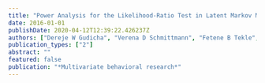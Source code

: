 ```yaml
---
title: "Power Analysis for the Likelihood-Ratio Test in Latent Markov Models: Shortcutting the Bootstrap p-Value-Based Method"
date: 2016-01-01
publishDate: 2020-04-12T12:39:22.426237Z
authors: ["Dereje W Gudicha", "Verena D Schmittmann", "Fetene B Tekle", "Jeroen K Vermunt"]
publication_types: ["2"]
abstract: ""
featured: false
publication: "*Multivariate behavioral research*"
---
```


